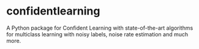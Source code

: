 # confidentlearning
A Python package for Confident Learning with state-of-the-art algorithms for multiclass learning with noisy labels, noise rate estimation and much more.
